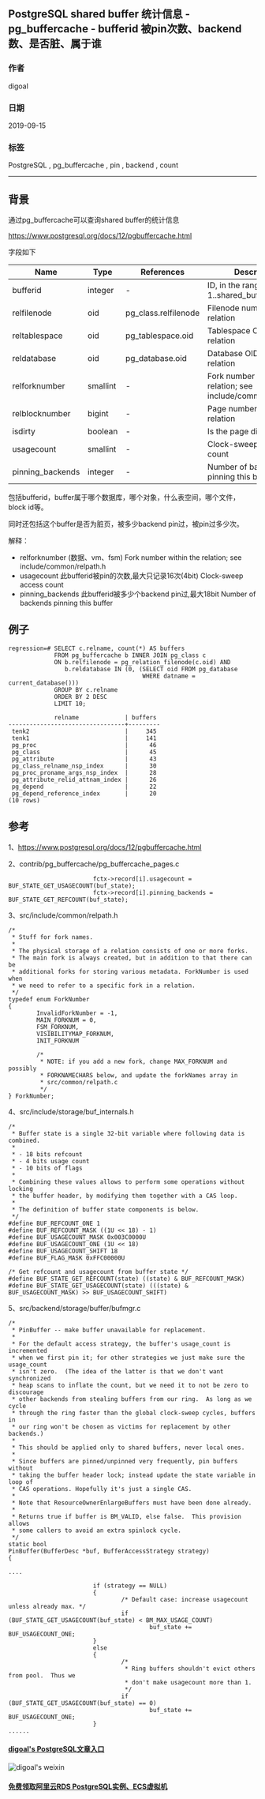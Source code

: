 ## PostgreSQL shared buffer 统计信息 - pg_buffercache - bufferid 被pin次数、backend数、是否脏、属于谁  
                                   
### 作者                                   
digoal                                   
                                   
### 日期                                   
2019-09-15                                  
                                   
### 标签                                   
PostgreSQL , pg_buffercache , pin , backend , count      
                                   
----                                   
                                   
## 背景    
通过pg_buffercache可以查询shared buffer的统计信息  
  
https://www.postgresql.org/docs/12/pgbuffercache.html  
  
字段如下  
  
Name    |Type    |References      |Description  
---|---|---|---  
bufferid        |integer    |-     |ID, in the range 1..shared_buffers  
relfilenode     |oid     |pg_class.relfilenode    |Filenode number of the relation  
reltablespace   |oid     |pg_tablespace.oid       |Tablespace OID of the relation  
reldatabase     |oid     |pg_database.oid |Database OID of the relation  
relforknumber   |smallint |-     |               Fork number within the relation; see include/common/relpath.h  
relblocknumber  |bigint   |-     |       Page number within the relation  
isdirty |boolean   |-     |      Is the page dirty?  
usagecount      |smallint       |-     |         Clock-sweep access count  
pinning_backends        |integer |-     |        Number of backends pinning this buffer  
  
包括bufferid，buffer属于哪个数据库，哪个对象，什么表空间，哪个文件，block id等。  
  
同时还包括这个buffer是否为脏页，被多少backend pin过，被pin过多少次。  
  
  
解释：  
  
- relforknumber       (数据、vm、fsm)           Fork number within the relation; see include/common/relpath.h  
- usagecount          此bufferid被pin的次数,最大只记录16次(4bit)     Clock-sweep access count  
- pinning_backends    此bufferid被多少个backend pin过,最大18bit     Number of backends pinning this buffer  
  
## 例子  
  
```  
regression=# SELECT c.relname, count(*) AS buffers  
             FROM pg_buffercache b INNER JOIN pg_class c  
             ON b.relfilenode = pg_relation_filenode(c.oid) AND  
                b.reldatabase IN (0, (SELECT oid FROM pg_database  
                                      WHERE datname = current_database()))  
             GROUP BY c.relname  
             ORDER BY 2 DESC  
             LIMIT 10;  
  
             relname             | buffers  
---------------------------------+---------  
 tenk2                           |     345  
 tenk1                           |     141  
 pg_proc                         |      46  
 pg_class                        |      45  
 pg_attribute                    |      43  
 pg_class_relname_nsp_index      |      30  
 pg_proc_proname_args_nsp_index  |      28  
 pg_attribute_relid_attnam_index |      26  
 pg_depend                       |      22  
 pg_depend_reference_index       |      20  
(10 rows)  
```  
  
## 参考  
1、https://www.postgresql.org/docs/12/pgbuffercache.html  
  
2、contrib/pg_buffercache/pg_buffercache_pages.c  
  
```  
                        fctx->record[i].usagecount = BUF_STATE_GET_USAGECOUNT(buf_state);  
                        fctx->record[i].pinning_backends = BUF_STATE_GET_REFCOUNT(buf_state);  
```  
  
  
3、src/include/common/relpath.h  
  
```  
/*  
 * Stuff for fork names.  
 *  
 * The physical storage of a relation consists of one or more forks.  
 * The main fork is always created, but in addition to that there can be  
 * additional forks for storing various metadata. ForkNumber is used when  
 * we need to refer to a specific fork in a relation.  
 */  
typedef enum ForkNumber  
{  
        InvalidForkNumber = -1,  
        MAIN_FORKNUM = 0,  
        FSM_FORKNUM,  
        VISIBILITYMAP_FORKNUM,  
        INIT_FORKNUM  
  
        /*  
         * NOTE: if you add a new fork, change MAX_FORKNUM and possibly  
         * FORKNAMECHARS below, and update the forkNames array in  
         * src/common/relpath.c  
         */  
} ForkNumber;  
```  
  
  
4、src/include/storage/buf_internals.h  
  
```  
/*  
 * Buffer state is a single 32-bit variable where following data is combined.  
 *  
 * - 18 bits refcount  
 * - 4 bits usage count  
 * - 10 bits of flags  
 *  
 * Combining these values allows to perform some operations without locking  
 * the buffer header, by modifying them together with a CAS loop.  
 *  
 * The definition of buffer state components is below.  
 */  
#define BUF_REFCOUNT_ONE 1  
#define BUF_REFCOUNT_MASK ((1U << 18) - 1)  
#define BUF_USAGECOUNT_MASK 0x003C0000U  
#define BUF_USAGECOUNT_ONE (1U << 18)  
#define BUF_USAGECOUNT_SHIFT 18  
#define BUF_FLAG_MASK 0xFFC00000U  
  
/* Get refcount and usagecount from buffer state */  
#define BUF_STATE_GET_REFCOUNT(state) ((state) & BUF_REFCOUNT_MASK)  
#define BUF_STATE_GET_USAGECOUNT(state) (((state) & BUF_USAGECOUNT_MASK) >> BUF_USAGECOUNT_SHIFT)  
```  
  
  
  
5、src/backend/storage/buffer/bufmgr.c  
  
```  
/*  
 * PinBuffer -- make buffer unavailable for replacement.  
 *  
 * For the default access strategy, the buffer's usage_count is incremented  
 * when we first pin it; for other strategies we just make sure the usage_count  
 * isn't zero.  (The idea of the latter is that we don't want synchronized  
 * heap scans to inflate the count, but we need it to not be zero to discourage  
 * other backends from stealing buffers from our ring.  As long as we cycle  
 * through the ring faster than the global clock-sweep cycles, buffers in  
 * our ring won't be chosen as victims for replacement by other backends.)  
 *  
 * This should be applied only to shared buffers, never local ones.  
 *  
 * Since buffers are pinned/unpinned very frequently, pin buffers without  
 * taking the buffer header lock; instead update the state variable in loop of  
 * CAS operations. Hopefully it's just a single CAS.  
 *  
 * Note that ResourceOwnerEnlargeBuffers must have been done already.  
 *  
 * Returns true if buffer is BM_VALID, else false.  This provision allows  
 * some callers to avoid an extra spinlock cycle.  
 */  
static bool  
PinBuffer(BufferDesc *buf, BufferAccessStrategy strategy)  
{  
  
....  
  
                        if (strategy == NULL)  
                        {  
                                /* Default case: increase usagecount unless already max. */  
                                if (BUF_STATE_GET_USAGECOUNT(buf_state) < BM_MAX_USAGE_COUNT)  
                                        buf_state += BUF_USAGECOUNT_ONE;  
                        }  
                        else  
                        {  
                                /*  
                                 * Ring buffers shouldn't evict others from pool.  Thus we  
                                 * don't make usagecount more than 1.  
                                 */  
                                if (BUF_STATE_GET_USAGECOUNT(buf_state) == 0)  
                                        buf_state += BUF_USAGECOUNT_ONE;  
                        }  
......  
```  
     
  
  
  
  
  
  
  
  
  
  
  
#### [digoal's PostgreSQL文章入口](https://github.com/digoal/blog/blob/master/README.md "22709685feb7cab07d30f30387f0a9ae")
  
  
![digoal's weixin](../pic/digoal_weixin.jpg "f7ad92eeba24523fd47a6e1a0e691b59")
  
  
  
  
  
  
  
  
#### [免费领取阿里云RDS PostgreSQL实例、ECS虚拟机](https://www.aliyun.com/database/postgresqlactivity "57258f76c37864c6e6d23383d05714ea")
  
